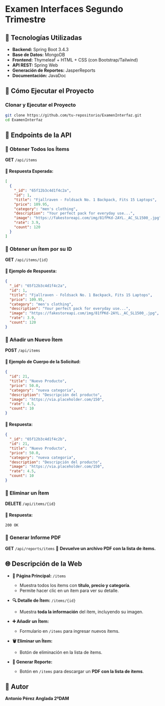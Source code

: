 # Examen Interfaces Segundo Trimestre

## 🔧 Tecnologías Utilizadas
- **Backend:** Spring Boot 3.4.3
- **Base de Datos:** MongoDB
- **Frontend:** Thymeleaf + HTML + CSS (con Bootstrap/Tailwind)
- **API REST:** Spring Web
- **Generación de Reportes:** JasperReports
- **Documentación:** JavaDoc

## 🚀 Cómo Ejecutar el Proyecto

### **Clonar y Ejecutar el Proyecto**
```sh
git clone https://github.com/tu-repositorio/ExamenInterfaz.git
cd ExamenInterfaz
```

## 📌 Endpoints de la API

### 🔹 **Obtener Todos los Ítems**
**GET** `/api/items`
#### 📌 **Respuesta Esperada:**
```json
[
  {
    "_id": "65f12b3c4d1f4c2a",
    "id": 1,
    "title": "Fjallraven - Foldsack No. 1 Backpack, Fits 15 Laptops",
    "price": 109.95,
    "category": "men's clothing",
    "description": "Your perfect pack for everyday use...",
    "image": "https://fakestoreapi.com/img/81fPKd-2AYL._AC_SL1500_.jpg",
    "rate": 3.9,
    "count": 120
  }
]
```

### 🔹 **Obtener un Ítem por su ID**
**GET** `/api/items/{id}`
#### 📌 **Ejemplo de Respuesta:**
```json
{
  "_id": "65f12b3c4d1f4c2a",
  "id": 1,
  "title": "Fjallraven - Foldsack No. 1 Backpack, Fits 15 Laptops",
  "price": 109.95,
  "category": "men's clothing",
  "description": "Your perfect pack for everyday use...",
  "image": "https://fakestoreapi.com/img/81fPKd-2AYL._AC_SL1500_.jpg",
  "rate": 3.9,
  "count": 120
}
```

### 🔹 **Añadir un Nuevo Ítem**
**POST** `/api/items`
#### 📌 **Ejemplo de Cuerpo de la Solicitud:**
```json
{
  "id": 21,
  "title": "Nuevo Producto",
  "price": 50.0,
  "category": "nueva categoria",
  "description": "Descripción del producto",
  "image": "https://via.placeholder.com/150",
  "rate": 4.5,
  "count": 10
}
```
#### 📌 **Respuesta:**
```json
{
  "_id": "65f12b3c4d1f4c2b",
  "id": 21,
  "title": "Nuevo Producto",
  "price": 50.0,
  "category": "nueva categoria",
  "description": "Descripción del producto",
  "image": "https://via.placeholder.com/150",
  "rate": 4.5,
  "count": 10
}
```

### 🔹 **Eliminar un Ítem**
**DELETE** `/api/items/{id}`
#### 📌 **Respuesta:**
```
200 OK
```

### 🔹 **Generar Informe PDF**
**GET** `/api/reports/items`
🔹 **Devuelve un archivo PDF con la lista de ítems.**

## 🌐 Descripción de la Web
- **📜 Página Principal:** `/items`
    - Muestra todos los ítems con **título, precio y categoría**.
    - Permite hacer clic en un ítem para ver su detalle.

- **🔍 Detalle de Ítem:** `/items/{id}`
    - Muestra **toda la información** del ítem, incluyendo su imagen.

- **➕ Añadir un Ítem:**
    - Formulario en `/items` para ingresar nuevos ítems.

- **🗑️ Eliminar un Ítem:**
    - Botón de eliminación en la lista de ítems.

- **📄 Generar Reporte:**
    - Botón en `/items` para descargar un **PDF con la lista de ítems**.

## 📌 Autor
**Antonio Pérez Anglada 2ºDAM**


